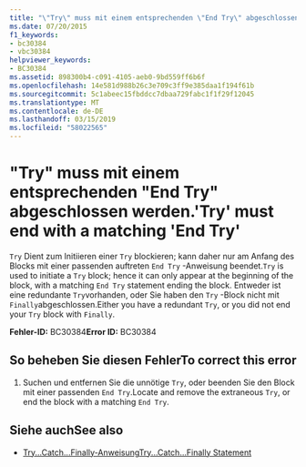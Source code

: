 ```yaml
---
title: "\"Try\" muss mit einem entsprechenden \"End Try\" abgeschlossen werden."
ms.date: 07/20/2015
f1_keywords:
- bc30384
- vbc30384
helpviewer_keywords:
- BC30384
ms.assetid: 898300b4-c091-4105-aeb0-9bd559ff6b6f
ms.openlocfilehash: 14e581d988b26c3e709c3ff9e385daa1f194f61b
ms.sourcegitcommit: 5c1abeec15fbddcc7dbaa729fabc1f1f29f12045
ms.translationtype: MT
ms.contentlocale: de-DE
ms.lasthandoff: 03/15/2019
ms.locfileid: "58022565"
---
```

# <a name="try-must-end-with-a-matching-end-try"></a><span data-ttu-id="2290c-102">"Try" muss mit einem entsprechenden "End Try" abgeschlossen werden.</span><span class="sxs-lookup"><span data-stu-id="2290c-102">'Try' must end with a matching 'End Try'</span></span>
<span data-ttu-id="2290c-103">`Try` Dient zum Initiieren einer `Try` blockieren; kann daher nur am Anfang des Blocks mit einer passenden auftreten `End Try` -Anweisung beendet.</span><span class="sxs-lookup"><span data-stu-id="2290c-103">`Try` is used to initiate a `Try` block; hence it can only appear at the beginning of the block, with a matching `End Try` statement ending the block.</span></span> <span data-ttu-id="2290c-104">Entweder ist eine redundante `Try`vorhanden, oder Sie haben den `Try` -Block nicht mit `Finally`abgeschlossen.</span><span class="sxs-lookup"><span data-stu-id="2290c-104">Either you have a redundant `Try`, or you did not end your `Try` block with `Finally`.</span></span>  
  
 <span data-ttu-id="2290c-105">**Fehler-ID:** BC30384</span><span class="sxs-lookup"><span data-stu-id="2290c-105">**Error ID:** BC30384</span></span>  
  
## <a name="to-correct-this-error"></a><span data-ttu-id="2290c-106">So beheben Sie diesen Fehler</span><span class="sxs-lookup"><span data-stu-id="2290c-106">To correct this error</span></span>  
  
1.  <span data-ttu-id="2290c-107">Suchen und entfernen Sie die unnötige `Try`, oder beenden Sie den Block mit einer passenden `End Try`.</span><span class="sxs-lookup"><span data-stu-id="2290c-107">Locate and remove the extraneous `Try`, or end the block with a matching `End Try`.</span></span>  
  
## <a name="see-also"></a><span data-ttu-id="2290c-108">Siehe auch</span><span class="sxs-lookup"><span data-stu-id="2290c-108">See also</span></span>

- [<span data-ttu-id="2290c-109">Try...Catch...Finally-Anweisung</span><span class="sxs-lookup"><span data-stu-id="2290c-109">Try...Catch...Finally Statement</span></span>](../../visual-basic/language-reference/statements/try-catch-finally-statement.md)
